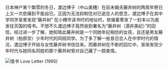 <!--##
{
        "description": "日本神户某个飘雪的冬日，渡边博子（中山美穗）在前未婚夫藤井树的两周年祭日上又一次悲痛到不能自已。正因为无法抑制住对已逝恋人的思念，渡边博子在其中学同学录里发现“藤井树” 在小樽市读书时的地址时，依循着寄发了一封本以为是发往天国的情书。不想不久渡边博子竟然收到署名为“藤井树（酒井美纪）”的回信，经过进一步了解，她知晓此藤井树是一个同她年纪相仿的女孩，且还是男友藤井树（柏原崇）少年时代的同班同学。为了多了解一些昔日恋人在中学时代的情况，渡边博子开始与女性藤井树书信往来。而藤井树在不断的回忆中，渐渐发现少年时代与她同名同姓的那个藤井树曾对自己藏了一腔柔情。",
        "tag": [
            "剧情",
            "爱情"
        ],
        "img":"https://picserver.duoyu.link/picfile/image/202306/09-1686240212352.png",
        "dateYY": "2022",
        "dateMM": "11",
        "dateDD": "20",
        "top": true,
        "signal":""
    }
 ##-->

日本神户某个飘雪的冬日，渡边博子（中山美穗）在前未婚夫藤井树的两周年祭日上又一次悲痛到不能自已。正因为无法抑制住对已逝恋人的思念，渡边博子在其中学同学录里发现“藤井树” 在小樽市读书时的地址时，依循着寄发了一封本以为是发往天国的情书。不想不久渡边博子竟然收到署名为“藤井树（酒井美纪）”的回信，经过进一步了解，她知晓此藤井树是一个同她年纪相仿的女孩，且还是男友藤井树（柏原崇）少年时代的同班同学。为了多了解一些昔日恋人在中学时代的情况，渡边博子开始与女性藤井树书信往来。而藤井树在不断的回忆中，渐渐发现少年时代与她同名同姓的那个藤井树曾对自己藏了一腔柔情。

 <p class="notesbookimg">
 <img src="https://picserver.duoyu.link/picfile/image/202306/09-1686240212352.png" alt="情书 Love Letter (1995)" />
</p>